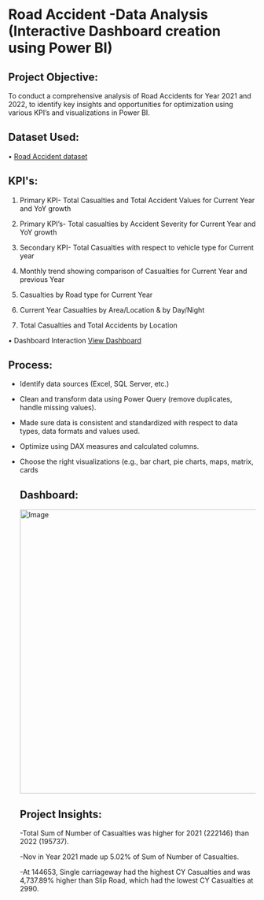 # Road Accident -Data Analysis (Interactive Dashboard creation using Power BI)

## Project Objective:
To conduct a comprehensive analysis of Road Accidents for Year 2021 and 2022, to identify key insights and opportunities for optimization using various KPI’s and visualizations in Power BI.

## Dataset Used:
•	<a href=https://github.com/gunjan403/PowerBI-Road-Accident-Dashboard/blob/main/Road%20Accident%20Data.xlsx>Road Accident dataset</a>

## KPI's:
1.	Primary KPI- Total Casualties and Total Accident Values for Current Year and YoY growth

2.	Primary KPI’s- Total casualties by Accident Severity for Current Year and YoY growth

3.	Secondary KPI- Total Casualties with respect to vehicle type for Current year

4. Monthly trend showing comparison of Casualties for Current Year and previous Year

5.	Casualties by Road type for Current Year

6.	Current Year Casualties by Area/Location & by Day/Night

7.	Total Casualties and Total Accidents by Location
   

•	Dashboard Interaction  <a href=https://github.com/gunjan403/PowerBI-Road-Accident-Dashboard/blob/main/Road%20Accident.pbix>View Dashboard</a>

## Process:
- Identify data sources (Excel, SQL Server, etc.)

- Clean and transform data using Power Query (remove duplicates, handle missing values).

- Made sure data is consistent and standardized with respect to data types, data formats and values used.

- Optimize using DAX measures and calculated columns.

- Choose the right visualizations (e.g., bar chart, pie charts, maps, matrix, cards

  ## Dashboard:
  
  <img width="577" alt="Image" src="https://github.com/user-attachments/assets/a4631869-d482-4c86-91ba-ddb97e2d0bc7" />

  ## Project Insights:
  -Total Sum of Number of Casualties was higher for 2021 (222146) than 2022 (195737).
  
  -Nov in Year 2021 made up 5.02% of Sum of Number of Casualties.
  
  -At 144653, Single carriageway had the highest CY Casualties and was 4,737.89% higher than Slip Road, which had the lowest CY Casualties at 2990.

